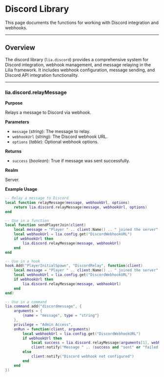 # Discord Library

This page documents the functions for working with Discord integration and webhooks.

---

## Overview

The discord library (`lia.discord`) provides a comprehensive system for Discord integration, webhook management, and message relaying in the Lilia framework. It includes webhook configuration, message sending, and Discord API integration functionality.

---

### lia.discord.relayMessage

**Purpose**

Relays a message to Discord via webhook.

**Parameters**

* `message` (*string*): The message to relay.
* `webhookUrl` (*string*): The Discord webhook URL.
* `options` (*table*): Optional webhook options.

**Returns**

* `success` (*boolean*): True if message was sent successfully.

**Realm**

Server.

**Example Usage**

```lua
-- Relay a message to Discord
local function relayMessage(message, webhookUrl, options)
    return lia.discord.relayMessage(message, webhookUrl, options)
end

-- Use in a function
local function sendPlayerJoin(client)
    local message = "Player " .. client:Name() .. " joined the server"
    local webhookUrl = lia.config.get("DiscordWebhookURL")
    if webhookUrl then
        lia.discord.relayMessage(message, webhookUrl)
    end
end

-- Use in a hook
hook.Add("PlayerInitialSpawn", "DiscordRelay", function(client)
    local message = "Player " .. client:Name() .. " joined the server"
    local webhookUrl = lia.config.get("DiscordWebhookURL")
    if webhookUrl then
        lia.discord.relayMessage(message, webhookUrl)
    end
end)

-- Use in a command
lia.command.add("discordmessage", {
    arguments = {
        {name = "message", type = "string"}
    },
    privilege = "Admin Access",
    onRun = function(client, arguments)
        local webhookUrl = lia.config.get("DiscordWebhookURL")
        if webhookUrl then
            local success = lia.discord.relayMessage(arguments[1], webhookUrl)
            client:notify("Message " .. (success and "sent" or "failed to send"))
        else
            client:notify("Discord webhook not configured")
        end
    end
})
```